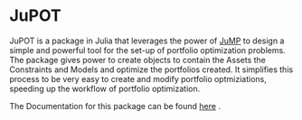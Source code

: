 # JuPOT

JuPOT is a package in Julia that leverages the power of [JuMP](https://github.com/JuliaOpt/JuMP.jl)
to design a simple and powerful tool for the set-up of portfolio optimization problems. The package 
gives power to create objects to contain the Assets the Constraints and Models
and optimize the portfolios created. It simplifies this process to be very easy to create and modify portfolio optmiziations, speeding up 
the workflow of portfolio optimization.

The Documentation for this package can be found [here](http://jupot.readthedocs.org/en/latest/index.html>) .